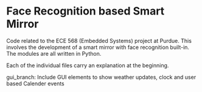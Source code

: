 # Face Recognition based Smart Mirror

Code related to the ECE 568 (Embedded Systems) project at Purdue. This involves the development of a smart mirror with face recognition built-in. The modules are all written in Python.

Each of the individual files carry an explanation at the beginning.

gui_branch: Include GUI elements to show weather updates, clock and user based Calender events
